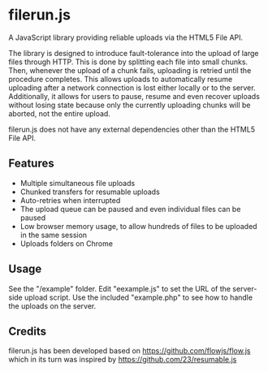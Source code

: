 # filerun.js
A JavaScript library providing reliable uploads via the HTML5 File API.

The library is designed to introduce fault-tolerance into the upload of large files through HTTP. This is done by splitting each file into small chunks. Then, whenever the upload of a chunk fails, uploading is retried until the procedure completes. This allows uploads to automatically resume uploading after a network connection is lost either locally or to the server. Additionally, it allows for users to pause, resume and even recover uploads without losing state because only the currently uploading chunks will be aborted, not the entire upload.

filerun.js does not have any external dependencies other than the HTML5 File API.

## Features

- Multiple simultaneous file uploads
- Chunked transfers for resumable uploads
- Auto-retries when interrupted
- The upload queue can be paused and even individual files can be paused
- Low browser memory usage, to allow hundreds of files to be uploaded in the same session
- Uploads folders on Chrome

## Usage

See the "/example" folder. Edit "eexample.js" to set the URL of the server-side upload script. Use the included "example.php" to see how to handle the uploads on the server.

## Credits
filerun.js has been developed based on https://github.com/flowjs/flow.js which in its turn was inspired by  https://github.com/23/resumable.js
